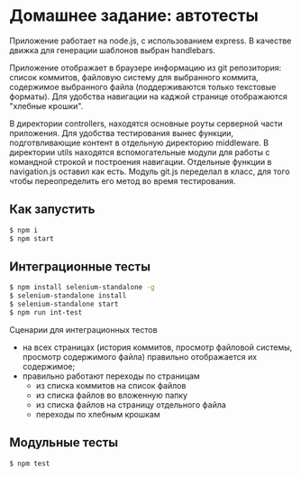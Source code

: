 # Домашнее задание: автотесты

Приложение работает на node.js, с использованием express. В качестве движка для генерации шаблонов выбран handlebars.

Приложение отображает в браузере информацию из git репозитория: список коммитов, файловую систему для выбранного коммита, содержимое выбранного файла (поддерживаются только текстовые форматы). Для удобства навигации на каджой странице отображаются "хлебные крошки".

В директории controllers, находятся основные роуты серверной части приложения. Для удобства тестирования вынес функции, подготвливающие контент в отдельную директорию middleware.
В директории utils находятся вспомогательные модули для работы с командной строкой и построения навигации. Отдельные функции в navigation.js оставил как есть. Модуль git.js переделал в класс, для того чтобы переопределить его метод во время тестирования.

## Как запустить

```sh
$ npm i
$ npm start
```

## Интеграционные тесты


```sh
$ npm install selenium-standalone -g
$ selenium-standalone install
$ selenium-standalone start
$ npm run int-test
```

Сценарии для интеграционных тестов

- на всех страницах (история коммитов, просмотр файловой системы, просмотр содержимого файла) правильно отображается их содержимое;
- правильно работают переходы по страницам
  - из списка коммитов на список файлов
  - из списка файлов во вложенную папку
  - из списка файлов на страницу отдельного файла
  - переходы по хлебным крошкам

## Модульные тесты

```sh
$ npm test
```
